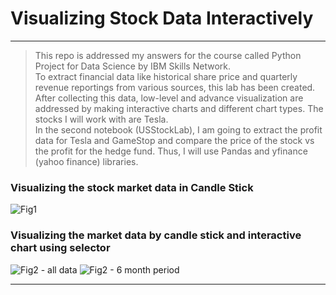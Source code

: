 # Visualizing Stock Data Interactively
----------------------------------------------------------------
> This repo is addressed my answers for the course called Python Project for Data Science by IBM Skills Network.<br>
To extract financial data like historical share price and quarterly revenue reportings from various sources, this lab has been created. After collecting this data, low-level and advance visualization are addressed by making interactive charts and different chart types. The stocks I will work with are Tesla.<br>
In the second notebook (USStockLab), I am going to extract the profit data for Tesla and GameStop and compare the price of the stock vs the profit for the hedge fund. Thus, I will use Pandas and yfinance (yahoo finance) libraries.


### Visualizing the stock market data in Candle Stick
![Fig1](https://github.com/znawfar/Visualizing_Stock_Data_Interactively/blob/main/Figures/Fig1.png)

### Visualizing the market data by candle stick and interactive chart using selector
![Fig2 - all data](https://github.com/znawfar/Visualizing_Stock_Data_Interactively/blob/main/Figures/Fig2%20-%20all.png)
![Fig2 - 6 month period](https://github.com/znawfar/Visualizing_Stock_Data_Interactively/blob/main/Figures/Fig2%20-%206m.png)


-------------------------------------------------------
